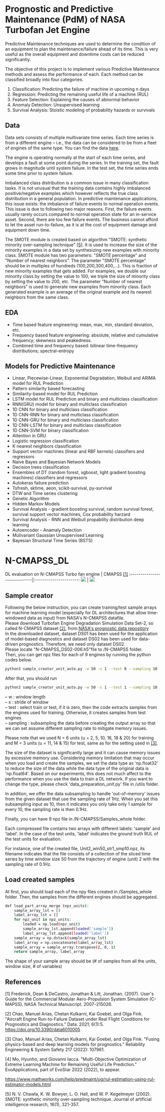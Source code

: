 # Prognostic and Predictive Maintenance (PdM) of NASA Turbofan Jet Engine

Predictive Maintenance techniques are used to determine the condition of an equipment to plan the maintenance/failure ahead of its time. This is very useful as the overall equipment and downtime costs can be reduced significantly.

The objective of this project is to implement various Predictive Maintenance methods and assess the performance of each. Each method can be classified broadly into four categories.

1. Classification: Predicting the failure of machine in upcoming n days
2. Regression: Predicting the remaining useful life of a machine (RUL)
3. Feature Selection: Explaining the causes of abnormal behavior 
4. Anomaly Detection: Unsupervised learning
5. Survival Analysis: Stoistic modeling of probability hazards or survivals

## Data
Data sets consists of multiple multivariate time series. Each time series is from a different engine – i.e., the data can be considered to be from a fleet of engines of the same type. You can find the data [here](https://www.kaggle.com/datasets/behrad3d/nasa-cmaps).

The engine is operating normally at the start of each time series, and develops a fault at some point during the series. In the training set, the fault grows in magnitude until system failure. In the test set, the time series ends some time prior to system failure.

Imbalanced class distribution is a common issue in many classification tasks. It is not unusual that the training data contains highly imbalanced positive/negative examples which however reflects the true class distribution in a general population. In predictive maintenance applications, this issue exists: the imbalance of failure events to normal operation events. This issue is due to following two major reasons. First, the failure events usually rarely occurs compared to normal operation state for an in-service asset. Second, there are too few failure events. The business cannot afford to let the asset run-to-failure, as it is at the cost of equipment damage and equipment down time.

The SMOTE module is created based on algorithm "SMOTE: synthetic minority over-sampling technique" [[5]](#5). It is used to increase the size of the minority examples in a data set by synthesizing new examples with minority class. SMOTE module has two parameters: "SMOTE percentage" and "Number of nearest neighbors". The parameter "SMOTE percentage" should be in multiples of hundreds (100,200,300,400,…). This is fraction of new minority examples that gets added. For examples, we double our minority class by setting the value to 100, we triple the size of minority class by setting the value to 200, etc. The parameter "Number of nearest neighbors" is used to generate new examples from minority class. Each generated example is an average of the original example and its nearest neighbors from the same class.

## EDA
- Time based feature engineering: mean, max, min, standard deviation, etc.
- Frequency based feature engineering: absolute, relative and cumulative frequency; skewness and peakedness.
- Combined time and frequency based: bilinear time-frequency distributions; spectral-entropy

## Models for Predictive Maintenance

- Linear, Piecewise-Linear, Exponential Degradation, Weibull and ARIMA model for RUL Prediction
- Pattern similarity based forecasting
- Similarity-based model for RUL Prediction
- LSTM model for RUL Prediction and binary and multiclass classification
- RNN(GRU) model for binary and multiclass classification
- 1D CNN for binary and multiclass classification
- 1D CNN-RNN for binary and multiclass classification
- 1D CNN-GRU for binary and multiclass classification
- 1D CNN-LSTM for binary and multiclass classification
- 1D CNN-SVM for binary classification
- Attention in GRU
- Logistic regression classification
- K nearest neighbors classification
- Support vector machines (linear and RBF kernels) classifiers and regressors
- Naive Bayes and Bayesian Network Models
- Decision trees classification
- Ensembles of DT (random forest, xgboost, light gradient boosting machines) classifiers and regressors
- Autokeras failure prediction
- Tsfresh, sktime, aeon, scikit-survival, py-survival
- DTW and Time series clustering
- Genetic Algorithm
- Hidden Markov Models
- Survival Analysis - gradient boosting survival, random survival forest, survival support vector machines, Cox probability harzard
- Survival Analysis - RNN and Weibull propability distribution deep learning
- Autoencoder - Anamaly Detection
- Mulivariant Gaussian Unsupervised Learning
- Bayesian Structural Time Series (BSTS)

# N-CMAPSS_DL
DL evaluation on N-CMAPSS
Turbo fan engine           |  CMAPSS [[1]](#1)
:----------------------------:|:----------------------:
![](turbo_engine.jpg)  |  ![](cmapss.png)

## Sample creator
Following the below instruction, you can create training/test sample arrays for machine learning model (especially for DL architectures that allow time-windowed data as input) from NASA's N-CMAPSS datafile. <br/>
Please download Turbofan Engine Degradation Simulation Data Set-2, so called N-CMAPSS dataset [[2]](#2), from [NASA's prognostic data repository](https://ti.arc.nasa.gov/tech/dash/groups/pcoe/prognostic-data-repository/) <br/>
In the downloaded dataset, dataset DS01 has been used for the application of model-based diagnostics and dataset DS02 has been used for data-driven prognostics.   Therefore, we need only dataset DS02. <br/>
Please locate "N-CMAPSS_DS02-006.h5"file to /N-CMAPSS folder. <br/>
Then, you can get npz files for each of 9 engines by running the python codes below.
```bash
python3 sample_creator_unit_auto.py -w 50 -s 1 --test 0 --sampling 10
```
After that, you should run
```bash
python3 sample_creator_unit_auto.py -w 50 -s 1 --test 1 --sampling 10
```
&ndash;  w : window length <br/>
&ndash;  s : stride of window <br/>
&ndash;  test : select train or test, if it is zero, then the code extracts samples from the engines used for training. Otherwise, it creates samples from test engines<br/>
&ndash;  sampling : subsampling the data before creating the output array so that we can set assume different sampling rate to mitigate memory issues.


Please note that we used N = 6 units (u = 2, 5, 10, 16, 18 & 20) for training and M = 3  units (u = 11, 14 & 15) for test, same as for the setting used in [[3]](#3). <br/>

The size of the dataset is significantly large and it can cause memory issues by excessive memory use. Considering memory limitation that may occur when you load and create the samples, we set the data type as 'np.float32' to reduce the size of the data while the data type of the original data is 'np.float64'. Based on our experiments, this does not much affect to the performance when you use the data to train a DL network. If you want to change the type, please check 'data_preparation_unit.py' file in /utils folder.  <br/>

In addition, we offer the data subsampling to handle 'out-of-memory' issues from the given dataset that use the sampling rate of 1Hz. When you set this subsampling input as 10, then it indicates you only take only 1 sample for every 10, the sampling rate is then 0.1Hz.

Finally, you can have 9 npz file in /N-CMAPSS/Samples_whole folder. <br/>

Each compressed file contains two arrays with different labels: 'sample' and 'label'. In the case of the test units, 'label' indicates the ground truth RUL of the test units for evaluation.

For instance, one of the created file, Unit2_win50_str1_smp10.npz, its filename indicates that the file consists of a collection of the sliced time series by time window size 50 from the trajectory of engine (unit) 2 with the sampling rate of 0.1Hz. <br/>

## Load created samples
At first, you should load each of the npy files created in /Samples_whole folder. Then, the samples from the different engines should be aggregated.
```bash
def load_part_array_merge (npz_units):
    sample_array_lst = []
    label_array_lst = []
    for npz_unit in npz_units:
        loaded = np.load(npz_unit)
        sample_array_lst.append(loaded['sample'])
        label_array_lst.append(loaded['label'])
    sample_array = np.dstack(sample_array_lst)
    label_array = np.concatenate(label_array_lst)
    sample_array = sample_array.transpose(2, 0, 1)
    return sample_array, label_array
```
The shape of your sample array should be (# of samples from all the units, window size, # of variables)


## References
<a id="1">[1]</a>
Frederick, Dean & DeCastro, Jonathan & Litt, Jonathan. (2007). User's Guide for the Commercial Modular Aero-Propulsion System Simulation (C-MAPSS). NASA Technical Manuscript. 2007–215026.

<a id="2">[2]</a>
Chao, Manuel Arias, Chetan Kulkarni, Kai Goebel, and Olga Fink. "Aircraft Engine Run-to-Failure Dataset under Real Flight Conditions for Prognostics and Diagnostics." Data. 2021; 6(1):5. https://doi.org/10.3390/data6010005

<a id="3">[3]</a>
Chao, Manuel Arias, Chetan Kulkarni, Kai Goebel, and Olga Fink. "Fusing physics-based and deep learning models for prognostics." Reliability Engineering & System Safety 217 (2022): 107961.

<a id="3">[4]</a>
Mo, Hyunho, and Giovanni Iacca. "Multi-Objective Optimization of Extreme Learning Machine for Remaining Useful Life Prediction." EvoApplications, part of EvoStar 2022 (2022), to appear.

https://www.mathworks.com/help/predmaint/ug/rul-estimation-using-rul-estimator-models.html

<a id="5">[5]</a>
N. V. Chawla, K. W. Bowyer, L. O. Hall, and W. P. Kegelmeyer (2002). SMOTE: synthetic minority over-sampling technique. Journal of artificial intelligence research, 16(1), 321-357.

